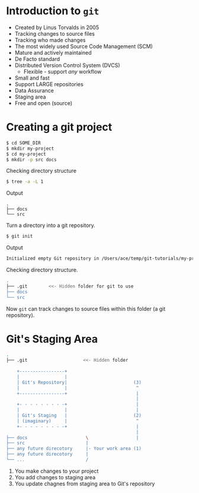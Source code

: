 # Introduction to `git`

- Created by Linus Torvalds in 2005
- Tracking changes to source files
- Tracking who made changes
- The most widely used Source Code Management (SCM)
- Mature and actively maintained
- De Facto standard
- Distributed Version Control System (DVCS)
    - Flexible - support _any_ workflow
- Small and fast 
- Support LARGE repositories
- Data Assurance
- Staging area
- Free and open (source)


# Creating a git project

```bash
$ cd SOME_DIR
$ mkdir my-project
$ cd my-project
$ mkdir -p src docs 
```

Checking directory structure

```bash
$ tree -a -L 1
```

Output

```
.
├── docs
└── src
```

Turn a directory into a git repository.

```bash
$ git init
```

Output

```bash
Initialized empty Git repository in /Users/ace/temp/git-tutorials/my-project/.git/
```

Checking directory structure.

```bash
.
├── .git        <<- Hidden folder for git to use
├── docs
└── src
```

Now `git` can track changes to source files within this folder (a git repository).

# Git's Staging Area


```bash
.
├── .git                     <<- Hidden folder
                                                
    +-----------------+                         
    |                 |                         
    | Git's Repository|                         (3)
    |                 |                          ^
    +-----------------+                          |
                                                 |
    +- - - - - - - - -+                          |
    |                 |                          |
    | Git's Staging   |                         (2)
    | (imaginary)     |                          ^
    +- - - - - - - - -+                          |
                                                 |
├── docs                      \                  |
├── src                       |                  
├── any future direcotory     |- Your work area (1)
├── any future direcotory     |
└── ...                       /

```

1. You make changes to your project
2. You add changes to staging area
3. You update chagnes from staging area to Git's repository
